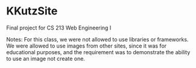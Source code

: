 # KKutzSite
Final  project for CS 213 Web Engineering I

Notes: 
For this class, we were not allowed to use libraries or frameworks. 
We were allowed to use images from other sites, since it was for educational purposes, and the requirement was to demonstrate the ability to use an image not create one. 

